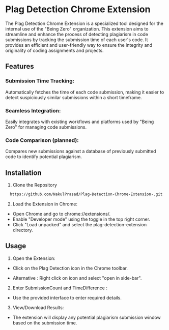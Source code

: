 
# Plag Detection Chrome Extension

The Plag Detection Chrome Extension is a specialized tool designed for the internal use of the "Being Zero" organization. This extension aims to streamline and enhance the process of detecting plagiarism in code submissions by tracking the submission time of each user's code. It provides an efficient and user-friendly way to ensure the integrity and originality of coding assignments and projects.

## Features
### Submission Time Tracking: 
Automatically fetches the time of each code submission, making it easier to detect suspiciously similar submissions within a short timeframe.
### Seamless Integration: 
Easily integrates with existing workflows and platforms used by "Being Zero" for managing code submissions.

### Code Comparison (planned): 
Compares new submissions against a database of previously submitted code to identify potential plagiarism.

## Installation

1. Clone the Repository

```bash
  https://github.com/NakulPrasad/Plag-Detection-Chrome-Extension-.git
```
2. Load the Extension in Chrome:

- Open Chrome and go to chrome://extensions/.
- Enable "Developer mode" using the toggle in the top right corner.
- Click "Load unpacked" and select the plag-detection-extension directory.

## Usage
1. Open the Extension:
- Click on the Plag Detection icon in the Chrome toolbar. 

- Alternative : Right click on icon and select "open in side-bar".

2. Enter SubmissionCount and TimeDifference :
- Use the provided interface to enter required details.

3. View/Download Results:
- The extension will display any potential plagiarism submission window based on the submission time.
    

